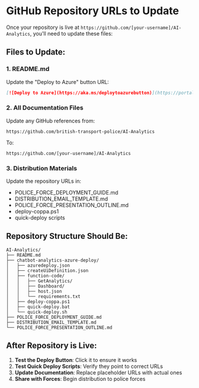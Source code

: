 # GitHub Repository URLs to Update

Once your repository is live at `https://github.com/[your-username]/AI-Analytics`, you'll need to update these files:

## Files to Update:

### 1. README.md
Update the "Deploy to Azure" button URL:
```markdown
[![Deploy to Azure](https://aka.ms/deploytoazurebutton)](https://portal.azure.com/#create/Microsoft.Template/uri/https%3A%2F%2Fraw.githubusercontent.com%2F[your-username]%2FAI-Analytics%2Fmain%2Fchatbot-analytics-azure-deploy%2Fazuredeploy.json/createUIDefinitionUri/https%3A%2F%2Fraw.githubusercontent.com%2F[your-username]%2FAI-Analytics%2Fmain%2Fchatbot-analytics-azure-deploy%2FcreateUiDefinition.json)
```

### 2. All Documentation Files
Update any GitHub references from:
```
https://github.com/british-transport-police/AI-Analytics
```
To:
```
https://github.com/[your-username]/AI-Analytics
```

### 3. Distribution Materials
Update the repository URLs in:
- POLICE_FORCE_DEPLOYMENT_GUIDE.md
- DISTRIBUTION_EMAIL_TEMPLATE.md
- POLICE_FORCE_PRESENTATION_OUTLINE.md
- deploy-coppa.ps1
- quick-deploy scripts

## Repository Structure Should Be:
```
AI-Analytics/
├── README.md
├── chatbot-analytics-azure-deploy/
│   ├── azuredeploy.json
│   ├── createUiDefinition.json
│   ├── function-code/
│   │   ├── GetAnalytics/
│   │   ├── Dashboard/
│   │   ├── host.json
│   │   └── requirements.txt
│   ├── deploy-coppa.ps1
│   ├── quick-deploy.bat
│   └── quick-deploy.sh
├── POLICE_FORCE_DEPLOYMENT_GUIDE.md
├── DISTRIBUTION_EMAIL_TEMPLATE.md
└── POLICE_FORCE_PRESENTATION_OUTLINE.md
```

## After Repository is Live:

1. **Test the Deploy Button**: Click it to ensure it works
2. **Test Quick Deploy Scripts**: Verify they point to correct URLs
3. **Update Documentation**: Replace placeholder URLs with actual ones
4. **Share with Forces**: Begin distribution to police forces

